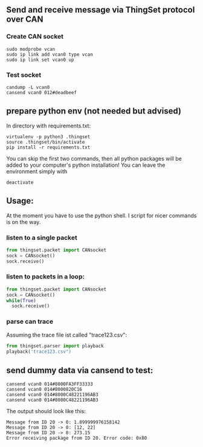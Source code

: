 ## Send and receive message via ThingSet protocol over CAN

### Create CAN socket
``` shell
sudo modprobe vcan
sudo ip link add vcan0 type vcan
sudo ip link set vcan0 up
```

### Test socket
``` shell
candump -L vcan0
cansend vcan0 012#deadbeef
```

## prepare python env (not needed but advised)
In directory with requirements.txt:

``` shell
virtualenv -p python3 .thingset
source .thingset/bin/activate
pip install -r requirements.txt
```
You can skip the first two commands, then all python packages will be added to your computer's python installation! You can leave the environment simply with
``` shell
deactivate
```

## Usage:
At the moment you have to use the python shell. I script for nicer commands is on the way.

### listen to a single packet
``` python
from thingset.packet import CANsocket
sock = CANsocket()
sock.receive()
```

### listen to packets in a loop:
``` python
from thingset.packet import CANsocket
sock = CANsocket()
while(True)
  sock.receive()
```

### parse can trace
Assuming the trace file ist called "trace123.csv":
``` python
from thingset.parser import playback
playback('trace123.csv")
```

## send dummy data via cansend to test:
``` shell
cansend vcan0 014#8000FA3FF33333
cansend vcan0 014#8000820C16
cansend vcan0 014#8000C48221196AB3
cansend vcan0 014#8080C48221196AB3
```

The output should look like this:
``` shell
Message from ID 20 -> 0: 1.899999976158142
Message from ID 20 -> 0: [12, 22]
Message from ID 20 -> 0: 273.15
Error receiving package from ID 20. Error code: 0x80
```
